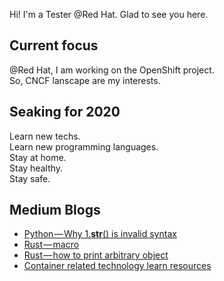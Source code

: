 Hi! I'm a Tester @Red Hat. Glad to see you here.

## Current focus
@Red Hat, I am working on the OpenShift project.\
So, CNCF lanscape are my interests.


## Seaking for 2020
Learn new techs.\
Learn new programming languages.\
Stay at home.\
Stay healthy.\
Stay safe.

## Medium Blogs
<!-- BLOG-POST-LIST:START -->
- [Python — Why 1.__str__() is invalid syntax](https://c0rehe110.medium.com/python-why-1-str-is-invalid-syntax-4eff06e81fb2?source=rss-7b02f2a155a2------2)
- [Rust — macro](https://c0rehe110.medium.com/rust-macro-810720a45d84?source=rss-7b02f2a155a2------2)
- [Rust — how to print arbitrary object](https://c0rehe110.medium.com/rust-how-to-print-arbitrary-object-f69a756f8397?source=rss-7b02f2a155a2------2)
- [Container related technology learn resources](https://c0rehe110.medium.com/container-related-technology-learn-resources-3b83b7b71629?source=rss-7b02f2a155a2------2)
<!-- BLOG-POST-LIST:END -->
